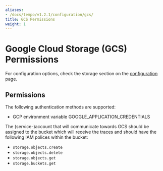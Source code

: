 ```yaml
---
aliases:
- /docs/tempo/v1.2.1/configuration/gcs/
title: GCS Permissions
weight: 1
---
```


# Google Cloud Storage (GCS) Permissions

For configuration options, check the storage section on the [configuration](..) page.

## Permissions
The following authentication methods are supported:
- GCP environment variable GOOGLE_APPLICATION_CREDENTIALS

The (service-)account that will communicate towards GCS should be assigned to the bucket which will receive the traces and should have the following IAM polices within the bucket:

- `storage.objects.create`
- `storage.objects.delete`
- `storage.objects.get`
- `storage.buckets.get`

